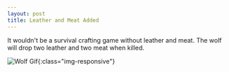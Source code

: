 ```yaml
---
layout: post
title: Leather and Meat Added
---
```

It wouldn't be a survival crafting game without leather and meat. The wolf will drop two leather and two meat when killed.

![Wolf Gif](https://raw.githubusercontent.com/broussardboi/broussardboi.github.io/master/images/wolf.gif){:class="img-responsive"}
